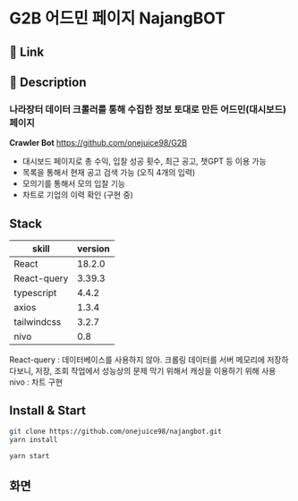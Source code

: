 # G2B 어드민 페이지 NajangBOT
## 🔗 Link
## 📒 Description
### 나라장터 데이터 크롤러를 통해 수집한 정보 토대로 만든 어드민(대시보드) 페이지
**Crawler Bot** https://github.com/onejuice98/G2B

* 대시보드 페이지로 총 수익, 입찰 성공 횟수, 최근 공고, 챗GPT 등 이용 가능
* 목록을 통해서 현재 공고 검색 가능 (오직 4개의 입력)
* 모의기를 통해서 모의 입찰 기능
* 차트로 기업의 이력 확인 (구현 중)

## Stack
| skill | version|
|---|---|
|React | 18.2.0|
React-query | 3.39.3
typescript | 4.4.2
axios | 1.3.4
tailwindcss | 3.2.7
nivo | 0.8

React-query : 데이터베이스를 사용하지 않아. 크롤링 데이터를 서버 메모리에 저장하다보니, 저장, 조회 작업에서 성능상의 문제 막기 위해서 캐싱을 이용하기 위해 사용 <br/>
nivo : 차트 구현
## Install & Start
```bash
git clone https://github.com/onejuice98/najangbot.git
yarn install
```
```bash
yarn start
```
## 화면 

